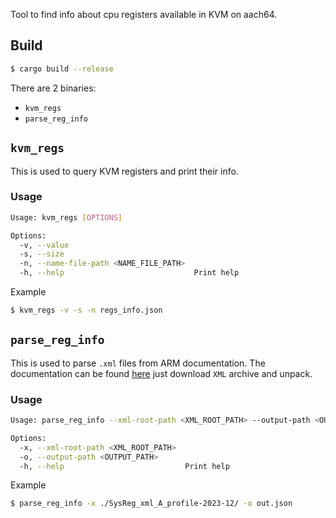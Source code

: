 Tool to find info about cpu registers available in KVM on aach64.

## Build

```bash
$ cargo build --release
```

There are 2 binaries: 
- `kvm_regs`
- `parse_reg_info`

## `kvm_regs`
This is used to query KVM registers and print their info.

### Usage
```bash
Usage: kvm_regs [OPTIONS]

Options:
  -v, --value
  -s, --size
  -n, --name-file-path <NAME_FILE_PATH>
  -h, --help                             Print help
```

Example
```bash
$ kvm_regs -v -s -n regs_info.json
```

## `parse_reg_info`
This is used to parse `.xml` files from ARM documentation.
The documentation can be found [here](https://developer.arm.com/downloads/-/exploration-tools)
just download `XML` archive and unpack.

### Usage
```bash
Usage: parse_reg_info --xml-root-path <XML_ROOT_PATH> --output-path <OUTPUT_PATH>

Options:
  -x, --xml-root-path <XML_ROOT_PATH>
  -o, --output-path <OUTPUT_PATH>
  -h, --help                           Print help
```

Example
```bash
$ parse_reg_info -x ./SysReg_xml_A_profile-2023-12/ -o out.json
```
